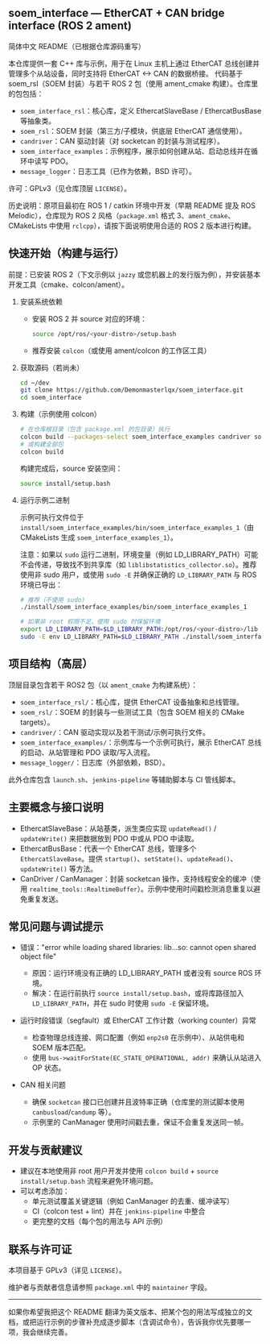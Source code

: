 ## soem_interface — EtherCAT + CAN bridge interface (ROS 2 ament)

简体中文 README（已根据仓库源码重写）

本仓库提供一套 C++ 库与示例，用于在 Linux 主机上通过 EtherCAT 总线创建并管理多个从站设备，同时支持将 EtherCAT <-> CAN 的数据桥接。
代码基于 soem_rsl（SOEM 封装）与若干 ROS 2 包（使用 ament_cmake 构建）。仓库里的包包括：

- `soem_interface_rsl`：核心库，定义 EthercatSlaveBase / EthercatBusBase 等抽象类。
- `soem_rsl`：SOEM 封装（第三方/子模块，供底层 EtherCAT 通信使用）。
- `candriver`：CAN 驱动封装（对 socketcan 的封装与测试程序）。
- `soem_interface_examples`：示例程序，展示如何创建从站、启动总线并在循环中读写 PDO。
- `message_logger`：日志工具（已作为依赖，BSD 许可）。

许可：GPLv3（见仓库顶层 `LICENSE`）。

历史说明：原项目最初在 ROS 1 / catkin 环境中开发（早期 README 提及 ROS Melodic），仓库现为 ROS 2 风格（`package.xml` 格式 3、`ament_cmake`、CMakeLists 中使用 `rclcpp`），请按下面说明使用合适的 ROS 2 版本进行构建。

## 快速开始（构建与运行）

前提：已安装 ROS 2（下文示例以 `jazzy` 或您机器上的发行版为例），并安装基本开发工具（cmake、colcon/ament）。

1. 安装系统依赖

   - 安装 ROS 2 并 source 对应的环境：

     ```bash
     source /opt/ros/<your-distro>/setup.bash
     ```

   - 推荐安装 `colcon`（或使用 ament/colcon 的工作区工具）

2. 获取源码（若尚未）

   ```bash
   cd ~/dev
   git clone https://github.com/Demonmasterlqx/soem_interface.git
   cd soem_interface
   ```

3. 构建（示例使用 colcon）

   ```bash
   # 在仓库根目录（包含 package.xml 的包目录）执行
   colcon build --packages-select soem_interface_examples candriver soem_interface_rsl soem_rsl message_logger
   # 或构建全部包
   colcon build
   ```

   构建完成后，source 安装空间：

   ```bash
   source install/setup.bash
   ```

4. 运行示例二进制

   示例可执行文件位于 `install/soem_interface_examples/bin/soem_interface_examples_1`（由 CMakeLists 生成 `soem_interface_examples_1`）。

   注意：如果以 `sudo` 运行二进制，环境变量（例如 LD_LIBRARY_PATH）可能不会传递，导致找不到共享库（如 `liblibstatistics_collector.so`）。推荐使用非 sudo 用户，或使用 `sudo -E` 并确保正确的 `LD_LIBRARY_PATH` 与 ROS 环境已导出：

   ```bash
   # 推荐（不使用 sudo）
   ./install/soem_interface_examples/bin/soem_interface_examples_1

   # 如果非 root 权限不足，使用 sudo 时保留环境
   export LD_LIBRARY_PATH=$LD_LIBRARY_PATH:/opt/ros/<your-distro>/lib
   sudo -E env LD_LIBRARY_PATH=$LD_LIBRARY_PATH ./install/soem_interface_examples/bin/soem_interface_examples_1
   ```

## 项目结构（高层）

顶层目录包含若干 ROS2 包（以 `ament_cmake` 为构建系统）：

- `soem_interface_rsl/`：核心库，提供 EtherCAT 设备抽象和总线管理。
- `soem_rsl/`：SOEM 的封装与一些测试工具（包含 SOEM 相关的 CMake targets）。
- `candriver/`：CAN 驱动实现以及若干测试/示例可执行文件。
- `soem_interface_examples/`：示例库与一个示例可执行，展示 EtherCAT 总线的启动、从站管理和 PDO 读取/写入流程。
- `message_logger/`：日志库（外部依赖，BSD）。

此外仓库包含 `launch.sh`、`jenkins-pipeline` 等辅助脚本与 CI 管线脚本。

## 主要概念与接口说明

- EthercatSlaveBase：从站基类，派生类应实现 `updateRead()` / `updateWrite()` 来把数据放到 PDO 中或从 PDO 中读取。
- EthercatBusBase：代表一个 EtherCAT 总线，管理多个 `EthercatSlaveBase`。提供 `startup()`、`setState()`、`updateRead()`、`updateWrite()` 等方法。
- CanDriver / CanManager：封装 socketcan 操作，支持线程安全的缓冲（使用 `realtime_tools::RealtimeBuffer`）。示例中使用时间戳检测消息重复以避免重复发送。

## 常见问题与调试提示

- 错误："error while loading shared libraries: lib...so: cannot open shared object file"
  - 原因：运行环境没有正确的 LD_LIBRARY_PATH 或者没有 source ROS 环境。
  - 解决：在运行前执行 `source install/setup.bash`，或将库路径加入 `LD_LIBRARY_PATH`，并在 sudo 时使用 `sudo -E` 保留环境。

- 运行时段错误（segfault）或 EtherCAT 工作计数（working counter）异常
  - 检查物理总线连接、网口配置（例如 `enp2s0` 在示例中）、从站供电和 SOEM 版本匹配。
  - 使用 `bus->waitForState(EC_STATE_OPERATIONAL, addr)` 来确认从站进入 OP 状态。

- CAN 相关问题
  - 确保 `socketcan` 接口已创建并且波特率正确（仓库里的测试脚本使用 `canbusload`/`candump` 等）。
  - 示例里的 CanManager 使用时间戳去重，保证不会重复发送同一帧。

## 开发与贡献建议

- 建议在本地使用非 root 用户开发并使用 `colcon build` + `source install/setup.bash` 流程来避免环境问题。
- 可以考虑添加：
  - 单元测试覆盖关键逻辑（例如 CanManager 的去重、缓冲读写）
  - CI（colcon test + lint）并在 `jenkins-pipeline` 中整合
  - 更完整的文档（每个包的用法与 API 示例）

## 联系与许可证

本项目基于 GPLv3（详见 `LICENSE`）。

维护者与贡献者信息请参照 `package.xml` 中的 `maintainer` 字段。

---

如果你希望我把这个 README 翻译为英文版本、把某个包的用法写成独立的文档，或把运行示例的步骤补充成逐步脚本（含调试命令），告诉我你优先要哪一项，我会继续完善。
